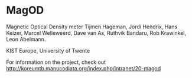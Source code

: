# MagOD
Magnetic Optical Density meter
Tijmen Hageman, Jordi Hendrix, Hans Keizer, Marcel Welleweerd, Dave
van As, Ruthvik Bandaru, Rob Krawinkel, Leon Abelmann.


KIST Europe, University of Twente


For information on the project, check out http://koreumtb.manucodiata.org/index.php/intranet/20-magod
